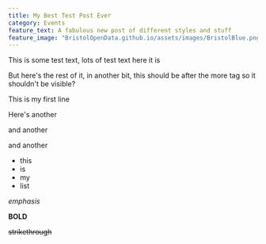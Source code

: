 ```yaml
---
title: My Best Test Post Ever
category: Events
feature_text: A fabulous new post of different styles and stuff
feature_image: "BristolOpenData.github.io/assets/images/BristolBlue.png"
---
```


This is some test text, lots of test text here it is

<!-- more -->

But here's the rest of it, in another bit, this should be after the more tag so it shouldn't be visible?

This is my first line

Here's another

and another

and another

* this
* is
* my
* list

*emphasis*

**BOLD**

~~strikethrough~~
